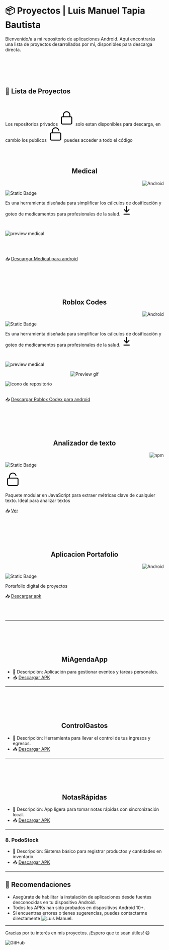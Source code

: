 # 📦 Proyectos | Luis Manuel Tapia Bautista

Bienvenido/a a mi repositorio de aplicaciones Android. Aquí encontrarás una lista de proyectos desarrollados por mí, disponibles para descarga directa.

<br>
<br>
<br>
<br>

## 🚀 Lista de Proyectos
<br>

Los repositorios privados ![Repositorio privado](https://raw.githubusercontent.com/primer/octicons/main/icons/lock-24.svg) solo estan disponibles para descarga, en cambio los publicos ![Repositorio publicoo](https://raw.githubusercontent.com/primer/octicons/main/icons/unlock-24.svg) puedes acceder a todo el código

<br><br>
<h2 align="center">
Medical
</h2>


<div align="right">

<img src="https://cdn.simpleicons.org/android/3DDC84" alt="Android" width="24" height="24">

</div>



![Static Badge](https://img.shields.io/badge/Privado%20-%F0%9F%94%92-%232C3E50?style=flat&logo=github&logoColor=%23181717&labelColor=%23ffffff)


Es una herramienta diseñada para simplificar los cálculos de dosificación y goteo de medicamentos para profesionales de la salud. 
[![Descargar Medical](https://raw.githubusercontent.com/primer/octicons/main/icons/download-16.svg)](https://github.com/luismtapia/portafolio/raw/refs/heads/master/archivos/apks/medical.apk "Descargar apk para Android")


<br>

![preview medical](./archivos/medical.gif)




<br><br>


📥 [Descargar Medical para android](https://github.com/luismtapia/portafolio/raw/refs/heads/master/archivos/apks/medical.apk)


<br>
<br>
<br>
<br>
<h2 align="center">
Roblox Codes
</h2>

<div align="right">

<img src="https://cdn.simpleicons.org/android/3DDC84" alt="Android" width="24" height="24">

</div>



![Static Badge](https://img.shields.io/badge/Privado%20-%F0%9F%94%92-%232C3E50?style=flat&logo=github&logoColor=%23181717&labelColor=%23ffffff)




Es una herramienta diseñada para simplificar los cálculos de dosificación y goteo de medicamentos para profesionales de la salud. 
[![Descargar Roblox Codes](https://raw.githubusercontent.com/primer/octicons/main/icons/download-16.svg)](https://github.com/luismtapia/portafolio/raw/refs/heads/master/archivos/apks/robloxcodes.apk "Descargar apk para Android")

<br>

![preview medical](./archivos/medical.gif)


<div align="center">
<img src="https://github.com/luismtapia/portafolio/blob/master/archivos/medical.gif" width="80px" alt="Preview gif"/>
</div>

![Icono de repositorio](https://raw.githubusercontent.com/primer/octicons/main/icons/download-24.svg)
<br><br>

📥 [Descargar Roblox Codex para android](https://github.com/luismtapia/portafolio/raw/refs/heads/master/archivos/apks/robloxcodes.apk)

<br>
<br>
<br>
<br>
<h2 align="center">
Analizador de texto
</h2>

<div align="right">

<img src="https://cdn.simpleicons.org/npm/CB3837" alt="npm" width="24" height="24">

</div>

![Static Badge](https://img.shields.io/badge/P%C3%BAblico%20-%20%F0%9F%94%93%20-%232C3E50?style=flat&logo=github&logoColor=%23181717&labelColor=%23ffffff)




![Repositorio publico](https://raw.githubusercontent.com/primer/octicons/main/icons/unlock-24.svg)

Paquete modular en JavaScript para extraer métricas clave de cualquier texto. Ideal para analizar textos

📥 [Ver](https://www.npmjs.com/package/analyzer-text)


<br>
<br>
<br>
<br>
<h2 align="center">
Aplicacion Portafolio
</h2>

<div align="right">

<img src="https://cdn.simpleicons.org/android/3DDC84" alt="Android" width="24" height="24">

</div>



![Static Badge](https://img.shields.io/badge/Privado%20-%F0%9F%94%92-%232C3E50?style=flat&logo=github&logoColor=%23181717&labelColor=%23ffffff)


Portafolio digital de proyectos

📥 [Descargar apk](https://github.com/luismtapia/portafolio/raw/refs/heads/master/archivos/apks/portafolio.apk)

<br>
<br>
















---


<br>
<br>
<br>
<br>
<h2 align="center">
MiAgendaApp
</h2>

- 📄 Descripción: Aplicación para gestionar eventos y tareas personales.
- 📥 [Descargar APK](https://drive.google.com/file/d/1EbMPWtBuBZmn28qJqew_26OkHA7t6pcE/view?usp=drive_link)

---

<br>
<br>
<br>
<br>
<h2 align="center">
ControlGastos
</h2>

- 📄 Descripción: Herramienta para llevar el control de tus ingresos y egresos.
- 📥 [Descargar APK](https://drive.google.com/file/d/...)

---

<br>
<br>
<br>
<br>
<h2 align="center">
NotasRápidas
</h2>

- 📄 Descripción: App ligera para tomar notas rápidas con sincronización local.
- 📥 [Descargar APK](https://drive.google.com/file/d/...)

---

### 8. **PodoStock**
- 📄 Descripción: Sistema básico para registrar productos y cantidades en inventario.
- 📥 [Descargar APK](https://drive.google.com/file/d/...)

---

## 📌 Recomendaciones
- Asegúrate de habilitar la instalación de aplicaciones desde fuentes desconocidas en tu dispositivo Android.
- Todos los APKs han sido probados en dispositivos Android 10+.
- Si encuentras errores o tienes sugerencias, puedes contactarme directamente ![Luis Manuel](htpps://github.com/luismtapia).

---

Gracias por tu interés en mis proyectos. ¡Espero que te sean útiles! 😄



![GitHub](https://cdn.simpleicons.org/android/3DDC84)
